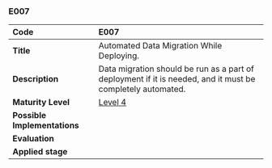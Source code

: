 ### E007

|**Code**           | **E007** |
| :--               | :--      |
|**Title**          | Automated Data Migration While Deploying.|
|**Description**    | Data migration should be run as a part of deployment if it is needed, and it must be completely automated.|
|**Maturity Level** | [Level 4](/LEVELS.html#level-4) |
|**Possible Implementations** | |
|**Evaluation**     | |
|**Applied stage**  | |
